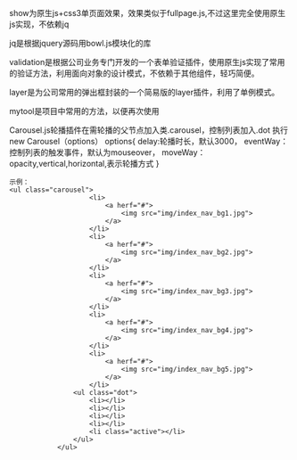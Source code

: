 show为原生js+css3单页面效果，效果类似于fullpage.js,不过这里完全使用原生js实现，不依赖jq

jq是根据jquery源码用bowl.js模块化的库

validation是根据公司业务专门开发的一个表单验证插件，使用原生js实现了常用的验证方法，利用面向对象的设计模式，不依赖于其他组件，轻巧简便。

layer是为公司常用的弹出框封装的一个简易版的layer插件，利用了单例模式。

mytool是项目中常用的方法，以便再次使用



Carousel.js轮播插件在需轮播的父节点加入类.carousel，控制列表加入.dot
执行new Carousel（options）
options{
    delay:轮播时长，默认3000，
    eventWay：控制列表的触发事件，默认为mouseover，
    moveWay：opacity,vertical,horizontal,表示轮播方式
    }
    
    示例：
    <ul class="carousel">
						<li>
							<a herf="#">
								<img src="img/index_nav_bg1.jpg">
							</a>
						</li>
						<li>
							<a herf="#">
								<img src="img/index_nav_bg2.jpg">
							</a>
						</li>
						<li>
							<a herf="#">
								<img src="img/index_nav_bg3.jpg">
							</a>
						</li>
						<li>
							<a herf="#">
								<img src="img/index_nav_bg4.jpg">
							</a>
						</li>
						<li>
							<a herf="#">
								<img src="img/index_nav_bg5.jpg">
							</a>
						</li>
					<ul class="dot">
						<li></li>
						<li></li>
						<li></li>
						<li></li>
						<li class="active"></li>
					</ul>
				</ul>
    
